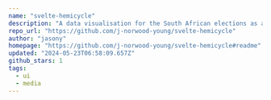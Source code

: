 ```yaml
---
name: "svelte-hemicycle"
description: "A data visualisation for the South African elections as a Svelte component. It accepts data as a JSON property from the IEC's NPE Seat Calculation Results API and renders a hemicycle chart."
repo_url: "https://github.com/j-norwood-young/svelte-hemicycle"
author: "jasony"
homepage: "https://github.com/j-norwood-young/svelte-hemicycle#readme"
updated: "2024-05-23T06:58:09.657Z"
github_stars: 1
tags: 
  - ui
  - media
---
```


